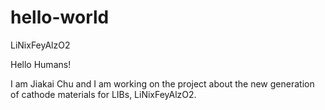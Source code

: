 # hello-world
LiNixFeyAlzO2

Hello Humans!

I am Jiakai Chu and I am working on the project about the new generation of cathode materials for LIBs, LiNixFeyAlzO2.
